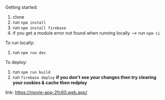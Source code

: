 Getting started:  
1. clone
1. run `npm install`
1. run `npm install firebase`
1. if you get a module error not found when running locally --> run `npm ci`


To run locally:
1. run `npm run dev`

To deploy:
1. run `npm run build`
1. run `firebase deploy`
**if you don't see your changes then try clearing your cookies & cache then redploy**

link: https://movie-app-2fc60.web.app/

